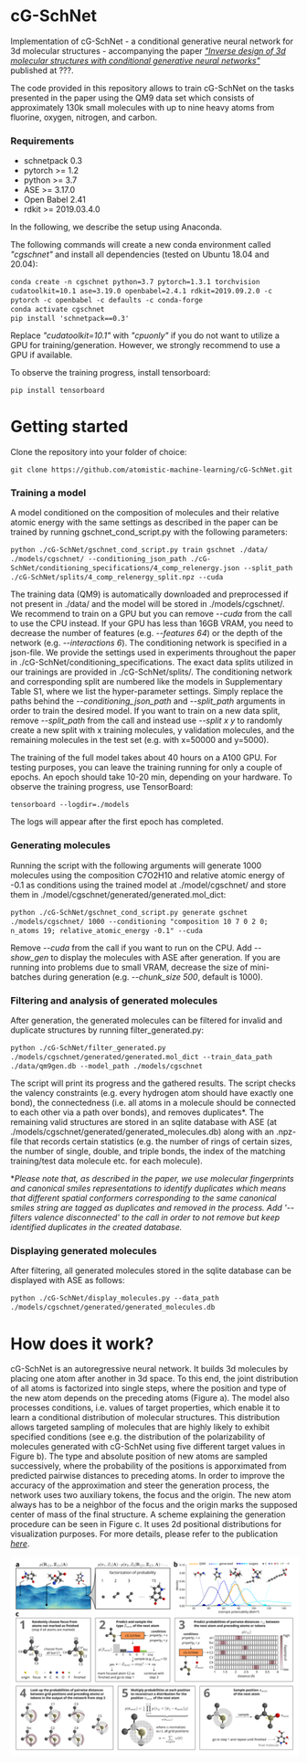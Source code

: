 # cG-SchNet

Implementation of cG-SchNet - a conditional generative neural network for 3d molecular structures - accompanying the paper [_"Inverse design of 3d molecular structures with conditional generative neural networks"_](https://arxiv.org/abs/2109.04824) published at ???.

The code provided in this repository allows to train cG-SchNet on the tasks presented in the paper using the QM9 data set which consists of approximately 130k small molecules with up to nine heavy atoms from fluorine, oxygen, nitrogen, and carbon.

### Requirements
- schnetpack 0.3
- pytorch >= 1.2
- python >= 3.7
- ASE >= 3.17.0
- Open Babel 2.41
- rdkit >= 2019.03.4.0

In the following, we describe the setup using Anaconda.

The following commands will create a new conda environment called _"cgschnet"_ and install all dependencies (tested on Ubuntu 18.04 and 20.04):

    conda create -n cgschnet python=3.7 pytorch=1.3.1 torchvision cudatoolkit=10.1 ase=3.19.0 openbabel=2.4.1 rdkit=2019.09.2.0 -c pytorch -c openbabel -c defaults -c conda-forge
    conda activate cgschnet
    pip install 'schnetpack==0.3'
    
Replace _"cudatoolkit=10.1"_ with _"cpuonly"_ if you do not want to utilize a GPU for training/generation. However, we strongly recommend to use a GPU if available.


To observe the training progress, install tensorboard:

    pip install tensorboard

# Getting started
Clone the repository into your folder of choice:

    git clone https://github.com/atomistic-machine-learning/cG-SchNet.git


### Training a model
A model conditioned on the composition of molecules and their relative atomic energy with the same settings as described in the paper can be trained by running gschnet_cond_script.py with the following parameters:

    python ./cG-SchNet/gschnet_cond_script.py train gschnet ./data/ ./models/cgschnet/ --conditioning_json_path ./cG-SchNet/conditioning_specifications/4_comp_relenergy.json --split_path ./cG-SchNet/splits/4_comp_relenergy_split.npz --cuda

The training data (QM9) is automatically downloaded and preprocessed if not present in ./data/ and the model will be stored in ./models/cgschnet/.
We recommend to train on a GPU but you can remove _--cuda_ from the call to use the CPU instead. If your GPU has less than 16GB VRAM, you need to decrease the number of features (e.g. _--features 64_) or the depth of the network (e.g. _--interactions 6_).
The conditioning network is specified in a json-file. We provide the settings used in experiments throughout the paper in ./cG-SchNet/conditioning_specifications. The exact data splits utilized in our trainings are provided in ./cG-SchNet/splits/. The conditioning network and corresponding split are numbered like the models in Supplementary Table S1, where we list the hyper-parameter settings. Simply replace the paths behind the _--conditioning_json_path_ and _--split_path_ arguments in order to train the desired model.
If you want to train on a new data split, remove _--split_path_ from the call and instead use _--split x y_ to randomly create a new split with x training molecules, y validation molecules, and the remaining molecules in the test set (e.g. with x=50000 and y=5000).

The training of the full model takes about 40 hours on a A100 GPU. For testing purposes, you can leave the training running for only a couple of epochs. An epoch should take 10-20 min, depending on your hardware. To observe the training progress, use TensorBoard:

    tensorboard --logdir=./models
    

The logs will appear after the first epoch has completed.

### Generating molecules
Running the script with the following arguments will generate 1000 molecules using the composition C7O2H10 and relative atomic energy of -0.1 as conditions using the trained model at ./model/cgschnet/ and store them in ./model/cgschnet/generated/generated.mol_dict:

    python ./cG-SchNet/gschnet_cond_script.py generate gschnet ./models/cgschnet/ 1000 --conditioning "composition 10 7 0 2 0; n_atoms 19; relative_atomic_energy -0.1" --cuda

Remove _--cuda_ from the call if you want to run on the CPU. Add _--show_gen_ to display the molecules with ASE after generation. If you are running into problems due to small VRAM, decrease the size of mini-batches during generation (e.g. _--chunk_size 500_, default is 1000).

### Filtering and analysis of generated molecules
After generation, the generated molecules can be filtered for invalid and duplicate structures by running filter_generated.py:

    python ./cG-SchNet/filter_generated.py ./models/cgschnet/generated/generated.mol_dict --train_data_path ./data/qm9gen.db --model_path ./models/cgschnet
    
The script will print its progress and the gathered results.
The script checks the valency constraints (e.g. every hydrogen atom should have exactly one bond), the connectedness (i.e. all atoms in a molecule should be connected to each other via a path over bonds), and removes duplicates*. The remaining valid structures are stored in an sqlite database with ASE (at ./models/cgschnet/generated/generated_molecules.db) along with an .npz-file that records certain statistics (e.g. the number of rings of certain sizes, the number of single, double, and triple bonds, the index of the matching training/test data molecule etc. for each molecule).

*_Please note that, as described in the paper, we use molecular fingerprints and canonical smiles representations to identify duplicates which means that different spatial conformers corresponding to the same canonical smiles string are tagged as duplicates and removed in the process. Add '--filters valence disconnected' to the call in order to not remove but keep identified duplicates in the created database._

### Displaying generated molecules
After filtering, all generated molecules stored in the sqlite database can be displayed with ASE as follows:

    python ./cG-SchNet/display_molecules.py --data_path ./models/cgschnet/generated/generated_molecules.db

# How does it work?

cG-SchNet is an autoregressive neural network. It builds 3d molecules by placing one atom after another in 3d space. To this end, the joint distribution of all atoms is factorized into single steps, where the position and type of the new atom depends on the preceding atoms (Figure a). The model also processes conditions, i.e. values of target properties, which enable it to learn a conditional distribution of molecular structures. This distribution allows targeted sampling of molecules that are highly likely to exhibit specified conditions (see e.g. the distribution of the polarizability of molecules generated with cG-SchNet using five different target values in Figure b). The type and absolute position of new atoms are sampled successively, where the probability of the positions is apporximated from predicted pairwise distances to preceding atoms. In order to improve the accuracy of the approximation and steer the generation process, the network uses two auxiliary tokens, the focus and the origin. The new atom always has to be a neighbor of the focus and the origin marks the supposed center of mass of the final structure. A scheme explaining the generation procedure can be seen in Figure c. It uses 2d positional distributions for visualization purposes. For more details, please refer to the publication [_here_](https://arxiv.org/abs/2109.04824).

![generated molecules](./images/concept_results_scheme.png)
